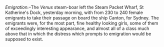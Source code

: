 *Emigration.*–The *Venus*
                    steam-boar left the Steam Packet Wharf, St Katherine's Dock, yesterday
                        morning, with from 230 to 240 female emigrants to take
                    their passage on board the ship Canton, for Sydney. The emigrants
                    were, for the most part, fine healthy looking girls, some of them of
                    exceedingly interesting appearance, and almost all of a class much above
                    that in which the distress which prompts to emigration would be
                    supposed to exist.